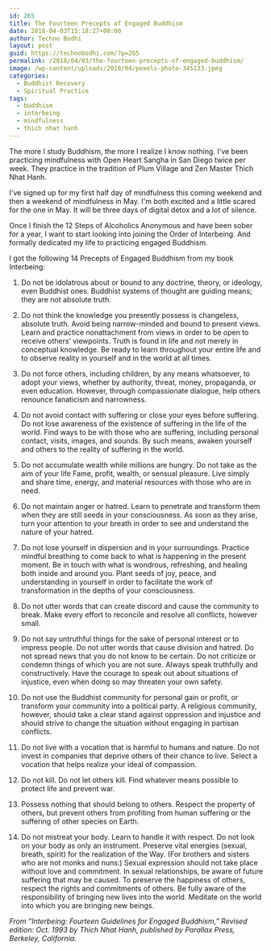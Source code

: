 ```yaml
---
id: 265
title: The Fourteen Precepts of Engaged Buddhism
date: 2018-04-03T15:18:27+00:00
author: Techno Bodhi
layout: post
guid: https://technobodhi.com/?p=265
permalink: /2018/04/03/the-fourteen-precepts-of-engaged-buddhism/
image: /wp-content/uploads/2018/04/pexels-photo-345133.jpeg
categories:
  - Buddhist Recovery
  - Spiritual Practice
tags:
  - buddhism
  - interbeing
  - mindfulness
  - thich nhat hanh
---
```

<style type="text/css">
li {margin-bottom: 1em;}
</style>The more I study Buddhism, the more I realize I know nothing. I've been practicing mindfulness with Open Heart Sangha in San Diego twice per week. They practice in the tradition of Plum Village and Zen Master Thich Nhat Hanh.

I've signed up for my first half day of mindfulness this coming weekend and then a weekend of mindfulness in May. I'm both excited and a little scared for the one in May. It will be three days of digital detox and a lot of silence.

Once I finish the 12 Steps of Alcoholics Anonymous and have been sober for a year, I want to start looking into joining the Order of Interbeing. And formally dedicated my life to practicing engaged Buddhism.

I got the following 14 Precepts of Engaged Buddhism from my book Interbeing:
<ol>
 	<li>Do not be idolatrous about or bound to any doctrine, theory, or ideology, even Buddhist ones. Buddhist systems of thought are guiding means; they are not absolute truth.</li>
 	<li>Do not think the knowledge you presently possess is changeless, absolute truth. Avoid being narrow-minded and bound to present views. Learn and practice nonattachment from views in order to be open to receive others’ viewpoints. Truth is found in life and not merely in conceptual knowledge. Be ready to learn throughout your entire life and to observe reality in yourself and in the world at all times.</li>
 	<li>Do not force others, including children, by any means whatsoever, to adopt your views, whether by authority, threat, money, propaganda, or even education. However, through compassionate dialogue, help others renounce fanaticism and narrowness.</li>
 	<li>Do not avoid contact with suffering or close your eyes before suffering. Do not lose awareness of the existence of suffering in the life of the world. Find ways to be with those who are suffering, including personal contact, visits, images, and sounds. By such means, awaken yourself and others to the reality of suffering in the world.</li>
 	<li>Do not accumulate wealth while millions are hungry. Do not take as the aim of your life Fame, profit, wealth, or sensual pleasure. Live simply and share time, energy, and material resources with those who are in need.</li>
 	<li>Do not maintain anger or hatred. Learn to penetrate and transform them when they are still seeds in your consciousness. As soon as they arise, turn your attention to your breath in order to see and understand the nature of your hatred.</li>
 	<li>Do not lose yourself in dispersion and in your surroundings. Practice mindful breathing to come back to what is happening in the present moment. Be in touch with what is wondrous, refreshing, and healing both inside and around you. Plant seeds of joy, peace, and understanding in yourself in order to facilitate the work of transformation in the depths of your consciousness.</li>
 	<li>Do not utter words that can create discord and cause the community to break. Make every effort to reconcile and resolve all conflicts, however small.</li>
 	<li>Do not say untruthful things for the sake of personal interest or to impress people. Do not utter words that cause division and hatred. Do not spread news that you do not know to be certain. Do not criticize or condemn things of which you are not sure. Always speak truthfully and constructively. Have the courage to speak out about situations of injustice, even when doing so may threaten your own safety.</li>
 	<li>Do not use the Buddhist community for personal gain or profit, or transform your community into a political party. A religious community, however, should take a clear stand against oppression and injustice and should strive to change the situation without engaging in partisan conflicts.</li>
 	<li>Do not live with a vocation that is harmful to humans and nature. Do not invest in companies that deprive others of their chance to live. Select a vocation that helps realize your ideal of compassion.</li>
 	<li>Do not kill. Do not let others kill. Find whatever means possible to protect life and prevent war.</li>
 	<li>Possess nothing that should belong to others. Respect the property of others, but prevent others from profiting from human suffering or the suffering of other species on Earth.</li>
 	<li>Do not mistreat your body. Learn to handle it with respect. Do not look on your body as only an instrument. Preserve vital energies (sexual, breath, spirit) for the realization of the Way. (For brothers and sisters who are not monks and nuns:) Sexual expression should not take place without love and commitment. In sexual relationships, be aware of future suffering that may be caused. To preserve the happiness of others, respect the rights and commitments of others. Be fully aware of the responsibility of bringing new lives into the world. Meditate on the world into which you are bringing new beings.</li>
</ol>
<em>From “Interbeing: Fourteen Guidelines for Engaged Buddhism,” Revised edition: Oct. 1993 by Thich Nhat Hanh, published by Parallax Press, Berkeley, California.</em>